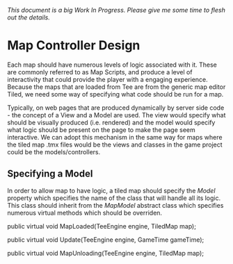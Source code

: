*This document is a big Work In Progress. Please give me some time to flesh out the details.*

Map Controller Design
=====================

Each map should have numerous levels of logic associated with it. These are commonly referred to as Map Scripts, and produce a level of interactivity that could provide the player with a engaging experience. Because the maps that are loaded from Tee are from the generic map editor Tiled, we need some way of specifying what code should be run for a map. 

Typically, on web pages that are produced dynamically by server side code - the concept of a View and a Model are used. The view would specify what should be visually produced (i.e. rendered) and the model would specify what logic should be present on the page to make the page seem interactive. We can adopt this mechanism in the same way for maps where the tiled map .tmx files would be the views and classes in the game project could be the models/controllers.

Specifying a Model
------------------
In order to allow map to have logic, a tiled map should specify the *Model* property which specifies the name of the class that will handle all its logic. This class should inherit from the *MapModel* abstract class which specifies numerous virtual methods which should be overriden.

public virtual void MapLoaded(TeeEngine engine, TiledMap map);

public virtual void Update(TeeEngine engine, GameTime gameTime);

public virtual void MapUnloading(TeeEngine engine, TiledMap map);